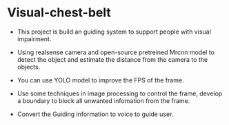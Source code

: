 # Visual-chest-belt
* This project is build an guiding system to support people with visual impairment.
  
* Using realsense camera and open-source pretreined Mrcnn model to detect the object and estimate the distance from the camera to the objects.
  
* You can use YOLO model to improve the FPS of the frame.

* Use some techniques in image processing to control the frame, develop a boundary to block all unwanted infomation from the frame.
  
* Convert the Guiding information to voice to guide user.
